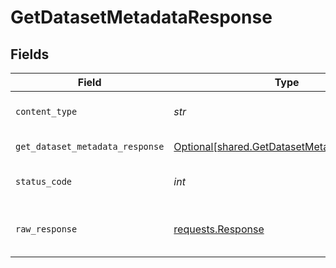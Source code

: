 # GetDatasetMetadataResponse


## Fields

| Field                                                                                            | Type                                                                                             | Required                                                                                         | Description                                                                                      |
| ------------------------------------------------------------------------------------------------ | ------------------------------------------------------------------------------------------------ | ------------------------------------------------------------------------------------------------ | ------------------------------------------------------------------------------------------------ |
| `content_type`                                                                                   | *str*                                                                                            | :heavy_check_mark:                                                                               | HTTP response content type for this operation                                                    |
| `get_dataset_metadata_response`                                                                  | [Optional[shared.GetDatasetMetadataResponse]](../../models/shared/getdatasetmetadataresponse.md) | :heavy_minus_sign:                                                                               | GetDatasetMetadata default response                                                              |
| `status_code`                                                                                    | *int*                                                                                            | :heavy_check_mark:                                                                               | HTTP response status code for this operation                                                     |
| `raw_response`                                                                                   | [requests.Response](https://requests.readthedocs.io/en/latest/api/#requests.Response)            | :heavy_minus_sign:                                                                               | Raw HTTP response; suitable for custom response parsing                                          |